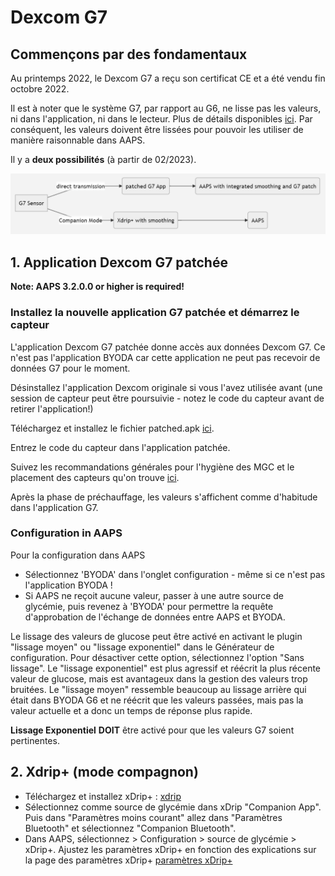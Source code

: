 # Dexcom G7


## Commençons par des fondamentaux

Au printemps 2022, le Dexcom G7 a reçu son certificat CE et a été vendu fin octobre 2022.

Il est à noter que le système G7, par rapport au G6, ne lisse pas les valeurs, ni dans l'application, ni dans le lecteur. Plus de détails disponibles [ici](https://www.dexcom.com/en-us/faqs/why-does-past-cgm-data-look-different-from-past-data-on-receiver-and-follow-app). Par conséquent, les valeurs doivent être lissées pour pouvoir les utiliser de manière raisonnable dans AAPS.

Il y a **deux possibilités** (à partir de 02/2023).

![DexcomG7.md](../images/DexcomG7.png)

## 1.  Application Dexcom G7 patchée

**Note: AAPS 3.2.0.0 or higher is required!**

### Installez la nouvelle application G7 patchée et démarrez le capteur

L'application Dexcom G7 patchée donne accès aux données Dexcom G7. Ce n'est pas l'application BYODA car cette application ne peut pas recevoir de données G7 pour le moment.

Désinstallez l'application Dexcom originale si vous l'avez utilisée avant (une session de capteur peut être poursuivie - notez le code du capteur avant de retirer l'application!)

Téléchargez et installez le fichier patched.apk [ici](https://github.com/authorgambel/g7/releases).

Entrez le code du capteur dans l'application patchée.

Suivez les recommandations générales pour l'hygiène des MGC et le placement des capteurs qu'on trouve [ici](../Hardware/GeneralCGMRecommendation.md).

Après la phase de préchauffage, les valeurs s'affichent comme d'habitude dans l'application G7.

### Configuration in AAPS

Pour la configuration dans AAPS
- Sélectionnez 'BYODA' dans l'onglet configuration - même si ce n'est pas l'application BYODA !
- Si AAPS ne reçoit aucune valeur, passer à une autre source de glycémie, puis revenez à 'BYODA' pour permettre la requête d'approbation de l'échange de données entre AAPS et BYODA.

Le lissage des valeurs de glucose peut être activé en activant le plugin "lissage moyen" ou "lissage exponentiel" dans le Générateur de configuration. Pour désactiver cette option, sélectionnez l'option "Sans lissage". Le "lissage exponentiel" est plus agressif et réécrit la plus récente valeur de glucose, mais est avantageux dans la gestion des valeurs trop bruitées. Le "lissage moyen" ressemble beaucoup au lissage arrière qui était dans BYODA G6 et ne réécrit que les valeurs passées, mais pas la valeur actuelle et a donc un temps de réponse plus rapide.

**Lissage Exponentiel** **DOIT** être activé pour que les valeurs G7 soient pertinentes.

## 2. Xdrip+ (mode compagnon)

-   Téléchargez et installez xDrip+ : [xdrip](https://github.com/NightscoutFoundation/xDrip)
- Sélectionnez comme source de glycémie dans xDrip "Companion App". Puis dans "Paramètres moins courant" allez dans "Paramètres Bluetooth" et sélectionnez "Companion Bluetooth".
- Dans AAPS, sélectionnez  > Configuration > source de glycémie > xDrip+. Ajustez les paramètres xDrip+ en fonction des explications sur la page des paramètres xDrip+  [paramètres xDrip+](../Configuration/xdrip.md) 
